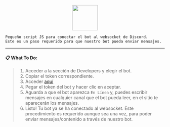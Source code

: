 <p align="center">
  <a href="https://kuroneko.im" target="_blank">
    <img src="https://wlme.in/assets/favicon.png" width="80">
  </a>
</p>

```
Pequeño script JS para conectar el bot al websocket de Discord.
Este es un paso requerido para que nuestro bot pueda enviar mensajes.
```

-----

#### 📋 What To Do:
> 1. Acceder a la sección de Developers y elegir el bot.
> 2. Copiar el token correspondiente.
> 3. Acceder [aquí](https://wlme.github.io/discord_websocket)
> 4. Pegar el token del bot y hacer clic en aceptar.
> 5. Aguarda a que el bot aparezca `En Línea` y, puedes escribir mensajes en cualquier canal que el bot pueda leer, en el sitio te aparecerán los mensajes.
> 6. Listo! Tu bot ya se ha conectado al websocket. Este procedimiento es requerido aunque sea una vez, para poder enviar mensajes/contenido a través de nuestro bot.
